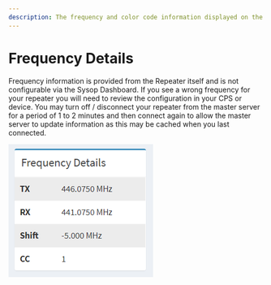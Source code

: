 ```yaml
---
description: The frequency and color code information displayed on the repeater profile.
---
```


# Frequency Details

Frequency information is provided from the Repeater itself and is not configurable via the Sysop Dashboard. If you see a wrong frequency for your repeater you will need to review the configuration in your CPS or device. You may turn off / disconnect  your repeater from the master server for a period of 1 to 2 minutes and then connect again to allow the master server to update information as this may be cached when you last connected.&#x20;

![Repeater information shown on the Repeater Profile.](<../../.gitbook/assets/image (105).png>)
